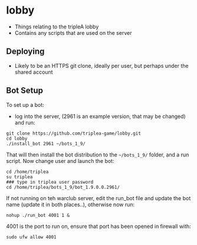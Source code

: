 # lobby
- Things relating to the tripleA lobby
- Contains any scripts that are used on the server

## Deploying
- Likely to be an HTTPS git clone, ideally per user, but perhaps under the shared account
 
## Bot Setup
To set up a bot:
- log into the server, (2961 is an example version, that may be changed) and run:

```
git clone https://github.com/triplea-game/lobby.git
cd lobby
./install_bot 2961 ~/bots_1_9/
```

That will then install the bot distribution to the `~/bots_1_9/` folder, and a run script. Now change user and launch the bot:
```
cd /home/triplea
su triplea
### type in triplea user password
cd /home/triplea/bots_1_9/bot_1.9.0.0.2961/
```

If not running on teh warclub server, edit the run_bot file and update the bot name (update it in both places..), otherwise now run:
```
nohup ./run_bot 4001 1 &
```

4001 is the port to run on, ensure that port has been opened in firewall with:
```
sudo ufw allow 4001
```
